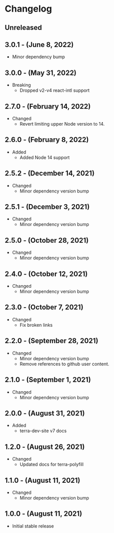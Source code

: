 # Changelog

## Unreleased

## 3.0.1 - (June 8, 2022)

* Minor dependency bump

## 3.0.0 - (May 31, 2022)

* Breaking
  * Dropped v2-v4 react-intl support

## 2.7.0 - (February 14, 2022)

* Changed
  * Revert limiting upper Node version to 14.

## 2.6.0 - (February 8, 2022)

* Added
  * Added Node 14 support

## 2.5.2 - (December 14, 2021)

* Changed
  * Minor dependency version bump

## 2.5.1 - (December 3, 2021)

* Changed
  * Minor dependency version bump

## 2.5.0 - (October 28, 2021)

* Changed
  * Minor dependency version bump

## 2.4.0 - (October 12, 2021)

* Changed
  * Minor dependency version bump

## 2.3.0 - (October 7, 2021)

* Changed
  * Fix broken links

## 2.2.0 - (September 28, 2021)

* Changed
  * Minor dependency version bump
  * Remove references to github user content.

## 2.1.0 - (September 1, 2021)

* Changed
  * Minor dependency version bump

## 2.0.0 - (August 31, 2021)

* Added
  * terra-dev-site v7 docs

## 1.2.0 - (August 26, 2021)

* Changed
  * Updated docs for terra-polyfill

## 1.1.0 - (August 11, 2021)

* Changed
  * Minor dependency version bump

## 1.0.0 - (August 11, 2021)

* Initial stable  release
